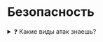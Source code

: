 # Безопасность 

<details>
<summary> ❓ Какие виды атак знаешь?</summary>

---

<details>
<summary><code>xss</code></summary>

![illustration](https://raw.githubusercontent.com/webster6667/documentation/master/documentation-data/illustrations/dd-up.svg)

👆 Внедрение вредоносного кода на посещаемый сайт авторизованым пользователем, который в дальнейшем крадет данные или выполняет действие от имени пользователя   


<details>
<summary> <sup>⭐</sup>❓ Какие виды <code>xss</code> атак знаешь?</summary>

---

🎯 `Хранимые`  
&emsp;&emsp; 👆 Злоумышленик загружает вредоносный скрипт на сервере, который будет отображатся при каждом посещении сайта         
&emsp;&emsp;&emsp;&emsp; 👆 Например скрипт отправляющий куки или запрос, помещенный в коментариях         

🎯 `Отраженные`  
&emsp;&emsp; 👆 Отрабатывают сразуже, без загрузки на сервер   
&emsp;&emsp;&emsp;&emsp; 👆 Например при отображении содержимого из url без экранирования   

🎯 `DOM` базированные     
&emsp;&emsp; 👆 Внедряют любые дополнительные обработчики событий, на вставляемый и не экранируемый код из вне   
&emsp;&emsp;&emsp;&emsp; 👆 Например, вставляем в редактор не экранированную ссылку, которая при клике будет отправлять куки пользователья  


---

</details>

<details>
<summary> <sup>⭐</sup>❓ Как защищатся?</summary>

---

🎯 Экранируем вводимые данные  
🎯 Валидируем на бекенде  
🎯 Экранируем исходящие данные         
&emsp;&emsp; 👆 Так как даже если скрипт втащили не через интерфейс, нам важно что бы он всеравно не выполнился    



---

</details>

![illustration](https://raw.githubusercontent.com/webster6667/documentation/master/documentation-data/illustrations/dd-down.svg)

</details>

<br>

<details>
<summary> <code>csrf</code></summary>

![illustration](https://raw.githubusercontent.com/webster6667/documentation/master/documentation-data/illustrations/dd-up.svg)

Попытки вывести жертву на другой сайт, и выполнить операцию на стороннем ресурсе, от имени авторизованного пользователя

👆 Например отправить ссылку от взломанного друга с просьбой поставить лайк   
&emsp;&emsp; 🎯 Которая будет вести на страничку очень похожую на `ВК`    
&emsp;&emsp; 🎯 При клике произойдет отправка `Post` запрос на сайт банка, с перевод суммы злоумышленику           
&emsp;&emsp; 🎯 При отправке запроса на сайт банка автоматически будут отправленны куки        
&emsp;&emsp; 🎯 И если пользователь авторизован в этом банке через куки, то банк будет считать этот запрос валидным, и исполнит его  

<details>
<summary> ❓ Как защитится?</summary>

---

🎯 Использовать `JWT` токен для авторизации  
🎯 Если нет такой возможности, `csrf` токен  

---

</details>

<details>
<summary> <sup>⭐</sup>❓ Что может помешать использовать классический <code>jwt</code></summary>

---

🔹 `Безопасность`        
&emsp;&emsp; 🎯 Нет возможности корректно отозвать украденные токены   
&emsp;&emsp; 🎯 Обычно `jwt` хранится в `localStorage`, который можно украсть при успешном внедрении вредоносного `js` кода          
&emsp;&emsp;&emsp;&emsp; 👆 Можно положить `JWT` в куку с параметром `httpOnly`, защитив ее от доступа на клиенте   
&emsp;&emsp;&emsp;&emsp; 👆 Но тогда кука будет отправлятся с каждым запросом, и хакер сможет выполнять запросы от нашего имени, если пользователь еще авторизован   



<br>

🔹 `SSR`      
&emsp;&emsp; 🎯 Если хранить `JWT` в `localStorage`, то мы не получить авторизационные данные на момент рендера на серверве      
&emsp;&emsp;&emsp;&emsp; 👆 Так как это данные которые существуют только в браузере      

&emsp;&emsp; 🎯 Если хранить `JWT` в `cookie`, то мы опять получаем дополнительную проблему в безопасности     
&emsp;&emsp;&emsp;&emsp; 👆 Кука будет отправлятся с каждым запросом, и хакер сможет выполнять запросы от нашего имени     
  

---

</details>


<details>
<summary> <sup>⭐</sup>❓ Как тогда обеспечить более высокий уровень безопасности и реализовать <code>SSR</code>?</summary>

---

В таком случаи можно использовать логику работы с `JWT`, и при этом добавить несколько уровней безопасности   

🎯 Хранить `JWT` в `cookie`, с пропсом `HTTPOnly`  
🎯 Поставить `CORS` проверку на сервере, позволяющую делать запросы только с определенного списка доменов         
🎯 Добавить проверку на `_csrf` токен   
&emsp;&emsp; 👆 Обновлять токен с каждым запросом на сервер, через интерцепторы     
  
В таком случаи даже если хакер сможет внедрить свой `js` код, утащить `_csrf` токен, и заставить пользователя кликнуть на своей страничке, его остановит `CORS` защита      
🎯 Если `CORS` защиты нет, то можно делать запрос на обновление `csrf` токена, при потере фокуса странички   

---

</details>

<details>
<summary> <sup>⭐</sup>❓ Как работает <code>csrf</code> токен</summary>

---

Это случайный набор символов, который генерируется на сервере, и отправляется на клиент  

🎯 После того как сервер отправил `csrf` токен, он ожидает что все сложные запросы как `post, put, patch, delete` будут приходить с этим токеном       
🎯 Так как он был отправлен авторизованному клиенту, токен будет доступен только с той странички, с которой сидит авторизованый пользователь     
🎯 Любые запросы, даже с авторизационными куками без этого токена, будут считатся не валидными  

---

</details>

![illustration](https://raw.githubusercontent.com/webster6667/documentation/master/documentation-data/illustrations/dd-down.svg)

</details>

<br>

<details>
<summary><code>Clickjacking</code></summary>

![illustration](https://raw.githubusercontent.com/webster6667/documentation/master/documentation-data/illustrations/dd-up.svg)

Вид атаки, при которой злоумышленик натягивает невидимый `iframe` на какую-то кнопку в интерфейсе   
👆 Например выводит пользователя на свой сайт с кнопкой закрыть, а над этой кнопкой висит открытый `iframe` с страничкой банка, и кнопкой удалить аккаунт    
  
<details>
<summary> <sup>⭐</sup>❓ На какие подвиды делится <code>clickJacking</code></summary>

---

🎯 `likeJacking`       
&emsp;&emsp; 👆 Ситуация с нажатием кнопки, над которой висит `iframe`  

🎯 `cursorJacking`       
&emsp;&emsp; 👆 Подмена стандартного курсора средствами `css`, для попытки сместить оригинальный курсор, что бы он нажал скрытую кнопку справа   
  
🎯 `fileJacking`       
&emsp;&emsp; 👆 Первые этапы фишинг атаки, вынуждающие пользователя выгрузить личные данные на сервер злоумышленика, для составления следующего, более точного и реалистичного фишинг письма     


---

</details>

<details>
<summary> <sup>⭐</sup>❓ Как защищатся?</summary>

---

🎯 `cursorJacking`  
&emsp;&emsp; 👆 Не посещать не знакомые подозрительные сайты     
  

🎯 `fileJacking`
&emsp;&emsp; 👆 Не выгружать свои личные файлы, по непонятным ссылкам      

🎯 `likeJacking`


---

</details>

![illustration](https://raw.githubusercontent.com/webster6667/documentation/master/documentation-data/illustrations/dd-down.svg)

</details>


``

`Fisshing`   

`Injections`

`Man-in-the-Middle`

`Open Redirect`

`Sensitive Data Exposure`

`Security Misconfiguration`

`Function-Level Access Control`

`DDoS`   
  


`Сниферы`

---

</details>